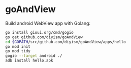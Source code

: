 # goAndView

Build android WebView app with Golang:

```bash
go install gioui.org/cmd/gogio
go get github.com/diyism/goAndView
cd $GOPATH/src/github.com/diyism/goAndView/apps/hello
go mod init
go mod tidy
gogio --target android ./
adb install hello.apk
```
